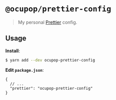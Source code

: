 # `@ocupop/prettier-config`

> My personal [Prettier](https://prettier.io) config.

## Usage

**Install**:

```bash
$ yarn add --dev ocupop-prettier-config
```

**Edit `package.json`**:

```jsonc
{
  // ...
  "prettier": "ocupop-prettier-config"
}
```